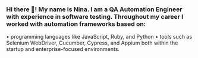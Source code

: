 ### Hi there 👋!  My name is Nina.  I am a QA Automation Engineer with experience in software testing. Throughout my career I worked with automation frameworks based on:
• programming languages like JavaScript, Ruby, and Python
• tools such as Selenium WebDriver, Cucumber, Cypress, and Appium
both within the startup and enterprise-focused environments.



<!--
**nskills-lab/nskills-lab** is a ✨ _special_ ✨ repository because its `README.md` (this file) appears on your GitHub profile.

Here are some ideas to get you started:

- 🔭 I’m currently working on ...
- 🌱 I’m currently learning ...
- 👯 I’m looking to collaborate on ...
- 🤔 I’m looking for help with ...
- 💬 Ask me about ...
- 📫 How to reach me: ...
- 😄 Pronouns: ...
- ⚡ Fun fact: ...
-->
